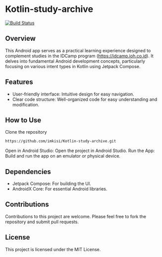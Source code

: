 # Kotlin-study-archive

[![Build Status](https://travis-ci.org/joemccann/dillinger.svg?branch=master)](https://github.com/imkisi/Kotlin-study-archive.git)

## Overview

This Android app serves as a practical learning experience designed to complement studies in the IDCamp program (https://idcamp.ioh.co.id). It delves into fundamental Android development concepts, particularly focusing on various intent types in Kotlin using Jetpack Compose.

## Features

- User-friendly interface: Intuitive design for easy navigation.
- Clear code structure: Well-organized code for easy understanding and modification.

## How to Use

Clone the repository
```sh
https://github.com/imkisi/Kotlin-study-archive.git
```
Open in Android Studio: Open the project in Android Studio.
Run the App: Build and run the app on an emulator or physical device.

## Dependencies

- Jetpack Compose: For building the UI.
- AndroidX Core: For essential Android libraries.

## Contributions

Contributions to this project are welcome. Please feel free to fork the repository and submit pull requests.

## License

This project is licensed under the MIT License.
